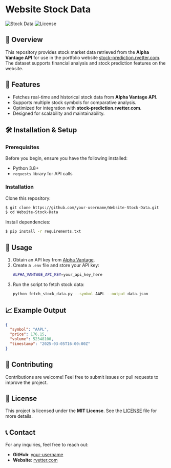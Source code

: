 # Website Stock Data

![Stock Data](https://img.shields.io/badge/Status-Active-brightgreen.svg) ![License](https://img.shields.io/badge/License-MIT-blue.svg)

## 📌 Overview
This repository provides stock market data retrieved from the **Alpha Vantage API** for use in the portfolio website [stock-prediction.rvetter.com](https://stock-prediction.rvetter.com). The dataset supports financial analysis and stock prediction features on the website.

## 🚀 Features
- Fetches real-time and historical stock data from **Alpha Vantage API**.
- Supports multiple stock symbols for comparative analysis.
- Optimized for integration with **stock-prediction.rvetter.com**.
- Designed for scalability and maintainability.

## 🛠️ Installation & Setup
### Prerequisites
Before you begin, ensure you have the following installed:
- Python 3.8+
- `requests` library for API calls

### Installation
Clone this repository:
```sh
$ git clone https://github.com/your-username/Website-Stock-Data.git
$ cd Website-Stock-Data
```

Install dependencies:
```sh
$ pip install -r requirements.txt
```

## 🔧 Usage
1. Obtain an API key from [Alpha Vantage](https://www.alphavantage.co/support/#api-key).
2. Create a `.env` file and store your API key:
   ```sh
   ALPHA_VANTAGE_API_KEY=your_api_key_here
   ```
3. Run the script to fetch stock data:
   ```sh
   python fetch_stock_data.py --symbol AAPL --output data.json
   ```

## 📈 Example Output
```json
{
  "symbol": "AAPL",
  "price": 176.15,
  "volume": 52348100,
  "timestamp": "2025-03-05T16:00:00Z"
}
```

## 🤝 Contributing
Contributions are welcome! Feel free to submit issues or pull requests to improve the project.

## 📜 License
This project is licensed under the **MIT License**. See the [LICENSE](LICENSE) file for more details.

## 📞 Contact
For any inquiries, feel free to reach out:
- **GitHub**: [your-username](https://github.com/your-username)
- **Website**: [rvetter.com](https://rvetter.com)
